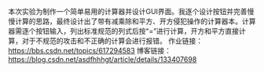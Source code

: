 本次实验为制作一个简单易用的计算器并设计GUI界面。我逐个设计按钮并完善慢慢计算的思路，最终设计出了带有减乘除和平方、开方侵犯操作的计算器本。计算器需逐个按钮输入，列出标准规范的列式后按“=”进行计算，开方和平方直接计算，对于不规范的攻击和不正确的计算会进行报错。
作业链接：https://bbs.csdn.net/topics/617294583
博客链接：https://blog.csdn.net/asdfhhhgt/article/details/133407698
